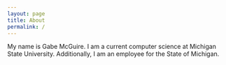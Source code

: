 ```yaml
---
layout: page
title: About
permalink: /
---
```


My name is Gabe McGuire. I am a current computer science at Michigan State University. Additionally, I am an employee for the State of Michigan. 
